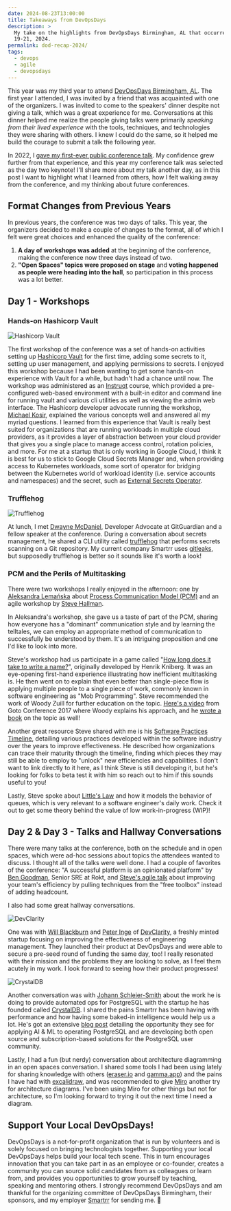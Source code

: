 ```yaml
---
date: 2024-08-23T13:00:00
title: Takeaways from DevOpsDays
description: >
  My take on the highlights from DevOpsDays Birmingham, AL that occurred August
  19-21, 2024.
permalink: dod-recap-2024/
tags:
  - devops
  - agile
  - devopsdays
---
```


This year was my third year to attend [DevOpsDays Birmingham, AL][dod]. The
first year I attended, I was invited by a friend that was acquainted with one of
the organizers. I was invited to come to the speakers' dinner despite not giving
a talk, which was a great experience for me. Conversations at this dinner helped
me realize the people giving talks were primarily _speaking from their lived
experience_ with the tools, techniques, and technologies they were sharing with
others. I knew I could do the same, so it helped me build the courage to submit
a talk the following year.

[dod]: https://devopsdays.org/events/2024-birmingham-al/welcome/

In 2022, I [gave my first-ever public conference talk](/platform/). My
confidence grew further from that experience, and this year my conference talk
was selected as the day two keynote! I'll share more about my talk another day,
as in this post I want to highlight what I learned from others, how I felt
walking away from the conference, and my thinking about future conferences.

## Format Changes from Previous Years

In previous years, the conference was two days of talks. This year, the
organizers decided to make a couple of changes to the format, all of which I
felt were great choices and enhanced the quality of the conference:

1. **A day of workshops was added** at the beginning of the conference, making
   the conference now three days instead of two.
2. **"Open Spaces" topics were proposed on stage** and **voting happened as
   people were heading into the hall**, so participation in this process was a
   lot better.

## Day 1 - Workshops

### Hands-on Hashicorp Vault

<img src="/images/dod-recap-2024/vault.png" alt="Hashicorp Vault" class="float-right ml-4 mb-4 w-1/4">

The first workshop of the conference was a set of hands-on activities setting up
[Hashicorp Vault](https://www.vaultproject.io/) for the first time, adding some
secrets to it, setting up user management, and applying permissions to secrets.
I enjoyed this workshop because I had been wanting to get some hands-on
experience with Vault for a while, but hadn't had a chance until now. The
workshop was administered as an [Instruqt](https://instruqt.com/) course, which
provided a pre-configured web-based environment with a built-in editor and
command line for running vault and various cli utilities as well as viewing the
admin web interface. The Hashicorp developer advocate running the workshop,
[Michael Kosir](https://www.linkedin.com/in/michael-kosir/), explained the
various concepts well and answered all my myriad questions. I learned from this
experience that Vault is really best suited for organizations that are running
workloads in multiple cloud providers, as it provides a layer of abstraction
between your cloud provider that gives you a single place to manage access
control, rotation policies, and more. For me at a startup that is only working
in Google Cloud, I think it is best for us to stick to Google Cloud Secrets
Manager and, when providing access to Kubernetes workloads, some sort of
operator for bridging between the Kubernetes world of workload identity (i.e.
service accounts and namespaces) and the secret, such as
[External Secrets Operator](https://external-secrets.io/latest/).

### Trufflehog

<img src="/images/dod-recap-2024/trufflehog.png" alt="Trufflehog" class="float-right ml-4 mb-4 w-1/4">

At lunch, I met [Dwayne McDaniel](https://www.linkedin.com/in/dwaynemcdaniel/),
Developer Advocate at GitGuardian and a fellow speaker at the conference. During
a conversation about secrets management, he shared a CLI utility called
[trufflehog](https://github.com/trufflesecurity/trufflehog) that performs
secrets scanning on a Git repository. My current company Smartrr uses
[gitleaks](https://github.com/gitleaks/gitleaks), but supposedly trufflehog is
better so it sounds like it's worth a look!

### PCM and the Perils of Multitasking

There were two workshops I really enjoyed in the afternoon: one by
[Aleksandra Lemańska](https://www.linkedin.com/in/aleksandralemanska/) about
[Process Communication Model (PCM)](https://processcommunicationmodel.com/) and
an agile workshop by [Steve Hallman](https://www.linkedin.com/in/stevehallman/).

In Aleksandra's workshop, she gave us a taste of part of the PCM, sharing how
everyone has a "dominant" communication style and by learning the telltales, we
can employ an appropriate method of communication to successfully be understood
by them. It's an intriguing proposition and one I'd like to look into more.

Steve's workshop had us participate in a game called "[How long does it take to
write a name?][game]", originally developed by Henrik Kniberg. It was an
eye-opening first-hand experience illustrating how inefficient multitasking is.
He then went on to explain that even better than single-piece flow is applying
multiple people to a single piece of work, commonly known in software
engineering as "Mob Programming". Steve recommended the work of Woody Zuill for
further education on the topic.
[Here's a video](https://www.youtube.com/watch?v=SHOVVnRB4h0) from Goto
Conference 2017 where Woody explains his approach, and he [wrote a
book][software teaming] on the topic as well!

[game]: https://www.crisp.se/gratis-material-och-guider/multitasking-name-game
[software teaming]:
  https://www.amazon.com/Software-Teaming-Programming-Whole-Team-Approach/dp/B0BTBVPD9J/ref=tmm_hrd_swatch_0?_encoding=UTF8&qid=&sr=

Another great resource Steve shared with me is his [Software Practices
Timeline][practices timeline], detailing various practices developed within the
software industry over the years to improve effectiveness. He described how
organizations can trace their maturity through the timeline, finding which
pieces they may still be able to employ to "unlock" new efficiencies and
capabilities. I don't want to link directly to it here, as I think Steve is
still developing it, but he's looking for folks to beta test it with him so
reach out to him if this sounds useful to you!

Lastly, Steve spoke about [Little's Law][law] and how it models the behavior of
queues, which is very relevant to a software engineer's daily work. Check it out
to get some theory behind the value of low work-in-progress (WIP)!

[law]: https://www.scrum.org/resources/littles-law-professional-scrum-kanban
[practices timeline]:
  https://www.linkedin.com/posts/stevehallman_devopsdays-activity-7232442238067245056-Lzh0

## Day 2 & Day 3 - Talks and Hallway Conversations

There were many talks at the conference, both on the schedule and in open
spaces, which were ad-hoc sessions about topics the attendees wanted to discuss.
I thought all of the talks were well done. I had a couple of favorites of the
conference: "A successful platform is an opinionated platform" by
[Ben Goodman](https://www.linkedin.com/in/ben-g-382141212/), Senior SRE at Rokt,
and [Steve's agile talk][steve agile talk] about improving your team's
efficiency by pulling techniques from the "free toolbox" instead of adding
headcount.

[steve agile talk]:
  https://www.linkedin.com/posts/stevehallman_devopsdays-activity-7232025050890014720-Q-l4

I also had some great hallway conversations.

<img src="/images/dod-recap-2024/devclarity.png" alt="DevClarity" class="float-left mr-4 mb-2 w-1/4">

One was with [Will Blackburn](https://www.linkedin.com/in/willhblackburn/) and
[Peter Inge](https://www.linkedin.com/in/peter-inge-cfa-9001ab77/) of
[DevClarity](https://devclarity.ai/), a freshly minted startup focusing on
improving the effectiveness of engineering management. They launched their
product at DevOpsDays and were able to secure a pre-seed round of funding the
same day, too! I really resonated with their mission and the problems they are
looking to solve, as I feel them acutely in my work. I look forward to seeing
how their product progresses!

<img src="/images/dod-recap-2024/crystaldb.png" alt="CrystalDB" class="float-right ml-4 mb-2 w-1/4">

Another conversation was with [Johann Schleier-Smith](https://www.linkedin.com/in/jssmith/)
about the work he is doing to provide automated ops for PostgreSQL with the
startup he has founded called [CrystalDB](https://www.crystaldb.cloud/). I
shared the pains Smartrr has been having with performance and how having some
baked-in intelligence would help us a lot. He's got an extensive [blog
post][crystaldb blog post] detailing the opportunity they see for applying AI &
ML to operating PostgreSQL and are developing both open source and
subscription-based solutions for the PostgreSQL user community.

[crystaldb blog post]:
  https://www.crystaldb.cloud/blog/post/keeping-postgresql-in-the-lead-with-ai-for-systems

Lastly, I had a fun (but nerdy) conversation about architecture diagramming in
an open spaces conversation. I shared some tools I had been using lately for
sharing knowledge with others ([eraser.io](https://eraser.io/) and
[gamma.app](https://gamma.app/)) and the pains I have had with
[excalidraw](https://excalidraw.com/), and was recommended to give
[Miro](https://miro.com/) another try for architecture diagrams. I've been using
Miro for other things but not for architecture, so I'm looking forward to trying
it out the next time I need a diagram.

## Support Your Local DevOpsDays!

DevOpsDays is a not-for-profit organization that is run by volunteers and is
solely focused on bringing technologists together. Supporting your local
DevOpsDays helps build your local tech scene. This in turn encourages innovation
that you can take part in as an employee or co-founder, creates a community you
can source solid candidates from as colleagues or learn from, and provides you
opportunities to grow yourself by teaching, speaking and mentoring others. I
strongly recommend DevOpsDays and am thankful for the organizing committee of
DevOpsDays Birmingham, their sponsors, and my employer [Smartrr](https://smartrr.com) for sending me. 👏
